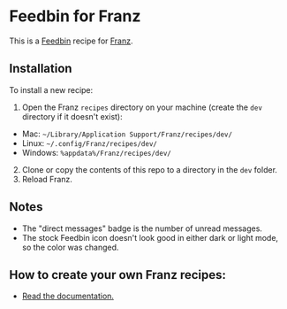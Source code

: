 # Feedbin for Franz
This is a [Feedbin](https://feedbin.com) recipe for [Franz](https://meetfranz.com).

## Installation

To install a new recipe:

1. Open the Franz `recipes` directory on your machine (create the `dev` directory if it doesn't exist):
* Mac: `~/Library/Application Support/Franz/recipes/dev/`
* Linux: `~/.config/Franz/recipes/dev/`
* Windows: `%appdata%/Franz/recipes/dev/`
2. Clone or copy the contents of this repo to a directory in the `dev` folder.
3. Reload Franz.

## Notes
- The "direct messages" badge is the number of unread messages.
- The stock Feedbin icon doesn't look good in either dark or light mode, so
the color was changed.

## How to create your own Franz recipes:
* [Read the documentation.](https://github.com/meetfranz/plugins)
